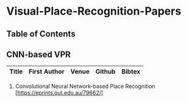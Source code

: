 # Visual-Place-Recognition-Papers

## Table of Contents



## CNN-based VPR

| Title | First Author | Venue | Github | Bibtex |
|---|---|---|---|---|



1. Convolutional Neural Network-based Place Recognition [https://eprints.qut.edu.au/79662/]
